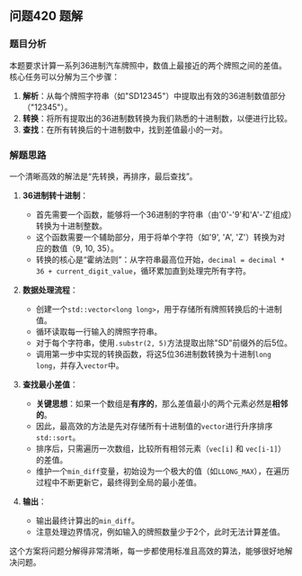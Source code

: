## 问题420 题解

### 题目分析

本题要求计算一系列36进制汽车牌照中，数值上最接近的两个牌照之间的差值。核心任务可以分解为三个步骤：
1.  **解析**：从每个牌照字符串（如"SD12345"）中提取出有效的36进制数值部分（"12345"）。
2.  **转换**：将所有提取出的36进制数转换为我们熟悉的十进制数，以便进行比较。
3.  **查找**：在所有转换后的十进制数中，找到差值最小的一对。

### 解题思路

一个清晰高效的解法是“先转换，再排序，最后查找”。

1.  **36进制转十进制**：
    -   首先需要一个函数，能够将一个36进制的字符串（由'0'-'9'和'A'-'Z'组成）转换为十进制整数。
    -   这个函数需要一个辅助部分，用于将单个字符（如'9', 'A', 'Z'）转换为对应的数值（9, 10, 35）。
    -   转换的核心是“霍纳法则”：从字符串最高位开始，`decimal = decimal * 36 + current_digit_value`，循环累加直到处理完所有字符。

2.  **数据处理流程**：
    -   创建一个`std::vector<long long>`，用于存储所有牌照转换后的十进制值。
    -   循环读取每一行输入的牌照字符串。
    -   对于每个字符串，使用`.substr(2, 5)`方法提取出除"SD"前缀外的后5位。
    -   调用第一步中实现的转换函数，将这5位36进制数转换为十进制`long long`，并存入`vector`中。

3.  **查找最小差值**：
    -   **关键思想**：如果一个数组是**有序的**，那么差值最小的两个元素必然是**相邻的**。
    -   因此，最高效的方法是先对存储所有十进制值的`vector`进行升序排序 `std::sort`。
    -   排序后，只需遍历一次数组，比较所有相邻元素（`vec[i]` 和 `vec[i-1]`）的差值。
    -   维护一个`min_diff`变量，初始设为一个极大的值（如`LLONG_MAX`），在遍历过程中不断更新它，最终得到全局的最小差值。

4.  **输出**：
    -   输出最终计算出的`min_diff`。
    -   注意处理边界情况，例如输入的牌照数量少于2个，此时无法计算差值。

这个方案将问题分解得非常清晰，每一步都使用标准且高效的算法，能够很好地解决问题。

